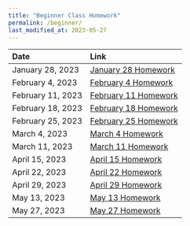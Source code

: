 ```yaml
---
title: "Beginner Class Homework"
permalink: /beginner/
last_modified_at: 2023-05-27
---
```


| Date | Link  |
| :--- |  :--- |
|January 28, 2023| [January 28 Homework](https://forms.gle/SL4Lb96DVDK3np3w6)|
|February 4, 2023| [February 4 Homework](https://forms.gle/uH9WnFiwgzLLiQgcA)|
|February 11, 2023| [February 11 Homework](https://forms.gle/sxYsP8UhpY7v25M4A)|
|February 18, 2023| [February 18 Homework](https://forms.gle/4VZ6iTV9ErZPtrtq7)|
|February 25, 2023| [February 25 Homework](https://forms.gle/RyViBM6VXjCNQ2w56)|
|March 4, 2023| [March 4 Homework](https://forms.gle/3pjHMVYM9eSQXfra6)|
|March 11, 2023| [March 11 Homework](https://forms.gle/WFvdrkAK9HnXtw377)|
|April 15, 2023| [April 15 Homework](https://forms.gle/GroJ83pfYsuCCK1PA)|
|April 22, 2023| [April 22 Homework](https://forms.gle/gJzWx9EoZEYr3Vqc7)|
|April 29, 2023| [April 29 Homework](https://forms.gle/ZRFh7wG8qwLPhERP9)|
|May 13, 2023| [May 13 Homework](https://forms.gle/2xksvz68wyyEfXqLA)|
|May 27, 2023| [May 27 Homework](https://forms.gle/r5Y7LWLiVcyAkQHx7)|